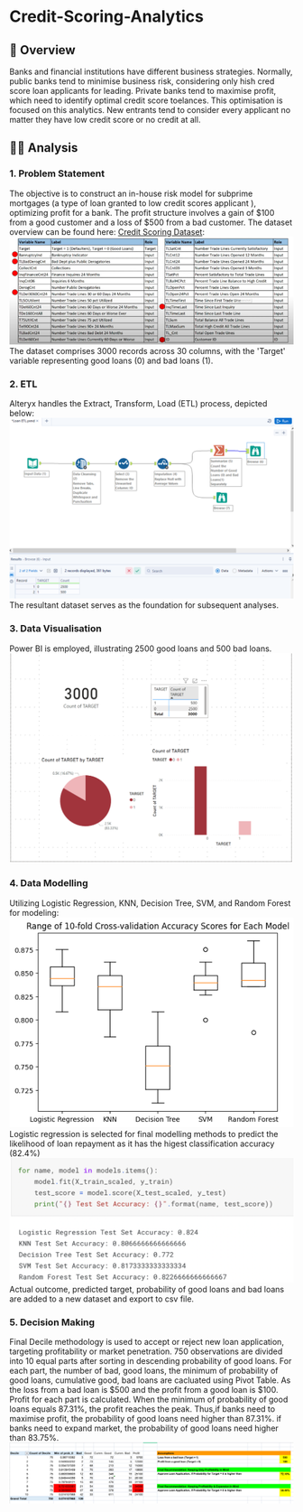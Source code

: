 # Credit-Scoring-Analytics

## 📝 Overview
Banks and financial institutions have different business strategies. Normally, public banks tend to minimise business risk, considering only hish cred score loan applicants for leading. Private banks tend to maximise profit, which need to identify optimal credit score toelances. This optimisation is focused on this analytics. New entrants tend to consider every applicant no matter they have low credit score or no credit at all.
##  👨‍💻 Analysis 
### 1. Problem Statement
The objective is to construct an in-house risk model for subprime mortgages (a type of loan granted to low credit scores applicant ), optimizing profit for a bank. The profit structure involves a gain of $100 from a good customer and a loss of $500 from a bad customer. The dataset overview can be found here: [Credit Scoring Dataset](https://github.com/Rui-Huang-dotcom/Credit-Scoring-Analytics/blob/main/1.%20Credit%20Scoring.csv):
![Credit Scoring Dataset](https://github.com/Rui-Huang-dotcom/Credit-Scoring-Analytics/blob/main/image/0.png)  
The dataset comprises 3000 records across 30 columns, with the 'Target' variable representing good loans (0) and bad loans (1).
### 2. ETL
Alteryx handles the Extract, Transform, Load (ETL) process, depicted below:
![](https://github.com/Rui-Huang-dotcom/Credit-Scoring-Analytics/blob/main/image/1.png)  
The resultant dataset serves as the foundation for subsequent analyses.
### 3. Data Visualisation
Power BI is employed, illustrating 2500 good loans and 500 bad loans.
![](https://github.com/Rui-Huang-dotcom/Credit-Scoring-Analytics/blob/main/image/2.png)  
### 4. Data Modelling
Utilizing Logistic Regression, KNN, Decision Tree, SVM, and Random Forest for modeling:
![](https://github.com/Rui-Huang-dotcom/Credit-Scoring-Analytics/blob/main/image/3.png) 
Logistic regression is selected for final modelling methods to predict the likelihood of loan repayment as it has the higest classification accuracy (82.4%)
![](https://github.com/Rui-Huang-dotcom/Credit-Scoring-Analytics/blob/main/image/Screenshot%202023-12-21%20at%2015.38.10.png)
Actual outcome, predicted target, probability of good loans and bad loans are added to a new dataset and export to csv file.
### 5. Decision Making
Final Decile methodology is used to accept or reject new loan application, targeting profitability or market penetration. 750 observations are divided into 10 equal parts after sorting in descending probability of good loans. For each part, the number of bad, good loans, the minimum of probability of good loans, cumulative good, bad loans are cacluated using Pivot Table. As the loss from a bad loan is $500 and the profit from a good loan is $100. Profit for each part is calculated. When the minimum of probability of good loans equals 87.31%, the profit reaches the peak. Thus,if banks need to maximise profit, the probability of good loans need higher than 87.31%. if banks need to expand market, the probability of good loans need higher than 83.75%.
![](https://github.com/Rui-Huang-dotcom/Credit-Scoring-Analytics/blob/main/image/4.png) 




